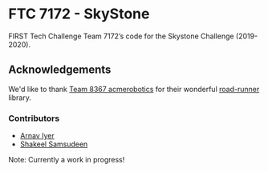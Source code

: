# FTC 7172 - SkyStone

FIRST Tech Challenge Team 7172’s code for the Skystone Challenge (2019-2020).

## Acknowledgements
We'd like to thank [Team 8367 acmerobotics](https://goacmerobotics.com/) for their wonderful [road-runner](https://github.com/acmerobotics/road-runner) library.

### Contributors
* [Arnav Iyer](https://github.com/ArnavIyer)
* [Shakeel Samsudeen](https://github.com/shakeelsamsu)

Note: Currently a work in progress!
